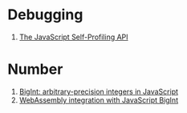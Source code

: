 # Debugging

1. [The JavaScript Self-Profiling API](https://addyosmani.com/blog/js-self-profiling/)

# Number

1. [BigInt: arbitrary-precision integers in JavaScript](https://v8.dev/features/bigint)
1. [WebAssembly integration with JavaScript BigInt](https://v8.dev/features/wasm-bigint)

